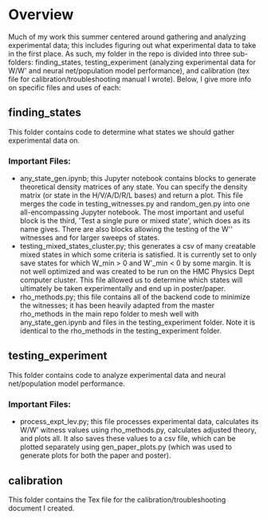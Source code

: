 # Overview
Much of my work this summer centered around gathering and analyzing experimental data; this includes figuring out what experimental data to take in the first place. As such, my folder in the repo is divided into three sub-folders: finding_states, testing_experiment (analyzing experimental data for W/W' and neural net/population model performance), and calibration (tex file for calibration/troubleshooting manual I wrote). Below, I give more info on specific files and uses of each:

## finding_states
This folder contains code to determine what states we should gather experimental data on. 
### Important Files:
- any_state_gen.ipynb; this Jupyter notebook contains blocks to generate theoretical density matrices of any state. You can specify the density matrix (or state in the H/V/A/D/R/L bases) and return a plot. This file merges the code in testing_witnesses.py and random_gen.py into one all-encompassing Jupyter notebook. The most important and useful block is the third, 'Test a single pure or mixed state', which does as its name gives. There are also blocks allowing the testing of the W'' witnesses and for larger sweeps of states.  
- testing_mixed_states_cluster.py; this generates a csv of many creatable mixed states in which some criteria is satisfied. It is currently set to only save states for which W_min > 0 and W'_min < 0 by some margin. It is not well optimized and was created to be run on the HMC Physics Dept computer cluster. This file allowed us to determine which states will ultimately be taken experimentally and end up in poster/paper.
- rho_methods.py; this file contains all of the backend code to minimize the witnesses; it has been heavily adapted from the master rho_methods in the main repo folder to mesh well with any_state_gen.ipynb and files in the testing_experiment folder. Note it is identical to the rho_methods in the testing_experiment folder.

## testing_experiment
This folder contains code to analyze experimental data and neural net/population model performance.
### Important Files:
- process_expt_lev.py; this file processes experimental data, calculates its W/W' witness values using rho_methods.py, calculates adjusted theory, and plots all. It also saves these values to a csv file, which can be plotted separately using gen_paper_plots.py (which was used to generate plots for both the paper and poster).

## calibration
This folder contains the Tex file for the calibration/troubleshooting document I created. 
